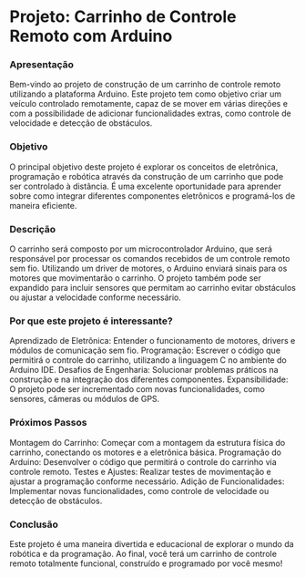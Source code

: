 # Projeto: Carrinho de Controle Remoto com Arduino
### Apresentação
Bem-vindo ao projeto de construção de um carrinho de controle remoto utilizando a plataforma Arduino. Este projeto tem como objetivo criar um veículo controlado remotamente, capaz de se mover em várias direções e com a possibilidade de adicionar funcionalidades extras, como controle de velocidade e detecção de obstáculos.

### Objetivo
O principal objetivo deste projeto é explorar os conceitos de eletrônica, programação e robótica através da construção de um carrinho que pode ser controlado à distância. É uma excelente oportunidade para aprender sobre como integrar diferentes componentes eletrônicos e programá-los de maneira eficiente.

### Descrição
O carrinho será composto por um microcontrolador Arduino, que será responsável por processar os comandos recebidos de um controle remoto sem fio. Utilizando um driver de motores, o Arduino enviará sinais para os motores que movimentarão o carrinho. O projeto também pode ser expandido para incluir sensores que permitam ao carrinho evitar obstáculos ou ajustar a velocidade conforme necessário.

### Por que este projeto é interessante?
Aprendizado de Eletrônica: Entender o funcionamento de motores, drivers e módulos de comunicação sem fio.
Programação: Escrever o código que permitirá o controle do carrinho, utilizando a linguagem C no ambiente do Arduino IDE.
Desafios de Engenharia: Solucionar problemas práticos na construção e na integração dos diferentes componentes.
Expansibilidade: O projeto pode ser incrementado com novas funcionalidades, como sensores, câmeras ou módulos de GPS.
### Próximos Passos
Montagem do Carrinho: Começar com a montagem da estrutura física do carrinho, conectando os motores e a eletrônica básica.
Programação do Arduino: Desenvolver o código que permitirá o controle do carrinho via controle remoto.
Testes e Ajustes: Realizar testes de movimentação e ajustar a programação conforme necessário.
Adição de Funcionalidades: Implementar novas funcionalidades, como controle de velocidade ou detecção de obstáculos.
### Conclusão
Este projeto é uma maneira divertida e educacional de explorar o mundo da robótica e da programação. Ao final, você terá um carrinho de controle remoto totalmente funcional, construído e programado por você mesmo!
